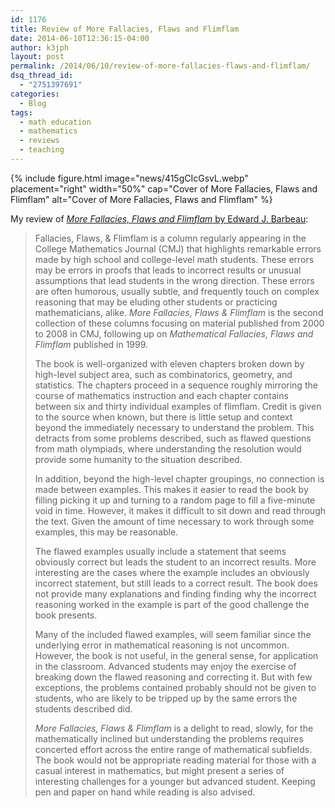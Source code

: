 ```yaml
---
id: 1176
title: Review of More Fallacies, Flaws and Flimflam
date: 2014-06-10T12:36:15-04:00
author: k3jph
layout: post
permalink: /2014/06/10/review-of-more-fallacies-flaws-and-flimflam/
dsq_thread_id:
  - "2751397691"
categories:
  - Blog
tags:
  - math education
  - mathematics
  - reviews
  - teaching
---
```

{% include figure.html image="news/415gCIcGsvL.webp" placement="right" width="50%"
   cap="Cover of More Fallacies, Flaws and Flimflam"
   alt="Cover of More Fallacies, Flaws and Flimflam" %}

My review of [_More Fallacies, Flaws and Flimflam_ by Edward J. Barbeau](http://www.maa.org/publications/books/more-fallacies-flaws-and-flimflam "More Fallacies, Flaws and Flimflam at the Mathematical Association of America"):

> Fallacies, Flaws, & Flimflam is a column regularly appearing in the College Mathematics Journal (CMJ) that highlights remarkable errors made by high school and college-level math students. These errors may be errors in proofs that leads to incorrect results or unusual assumptions that lead students in the wrong direction. These errors are often humorous, usually subtle, and frequently touch on complex reasoning that may be eluding other students or practicing mathematicians, alike. _More Fallacies, Flaws & Flimflam_ is the second collection of these columns focusing on material published from 2000 to 2008 in CMJ, following up on _Mathematical Fallacies, Flaws and Flimflam_ published in 1999.
>
> The book is well-organized with eleven chapters broken down by high-level subject area, such as combinatorics, geometry, and statistics. The chapters proceed in a sequence roughly mirroring the course of mathematics instruction and each chapter contains between six and thirty individual examples of flimflam. Credit is given to the source when known, but there is little setup and context beyond the immediately necessary to understand the problem. This detracts from some problems described, such as flawed questions from math olympiads, where understanding the resolution would provide some humanity to the situation described.
>
> In addition, beyond the high-level chapter groupings, no connection is made between examples. This makes it easier to read the book by filling picking it up and turning to a random page to fill a five-minute void in time. However, it makes it difficult to sit down and read through the text. Given the amount of time necessary to work through some examples, this may be reasonable.
>
> The flawed examples usually include a statement that seems obviously correct but leads the student to an incorrect results. More interesting are the cases where the example includes an obviously incorrect statement, but still leads to a correct result. The book does not provide many explanations and finding finding why the incorrect reasoning worked in the example is part of the good challenge the book presents.
>
> Many of the included flawed examples, will seem familiar since the underlying error in mathematical reasoning is not uncommon. However, the book is not useful, in the general sense, for application in the classroom. Advanced students may enjoy the exercise of breaking down the flawed reasoning and correcting it. But with few exceptions, the problems contained probably should not be given to students, who are likely to be tripped up by the same errors the students described did.
>
> _More Fallacies, Flaws & Flimflam_ is a delight to read, slowly, for the mathematically inclined but understanding the problems requires concerted effort across the entire range of mathematical subfields. The book would not be appropriate reading material for those with a casual interest in mathematics, but might present a series of interesting challenges for a younger but advanced student. Keeping pen and paper on hand while reading is also advised.

